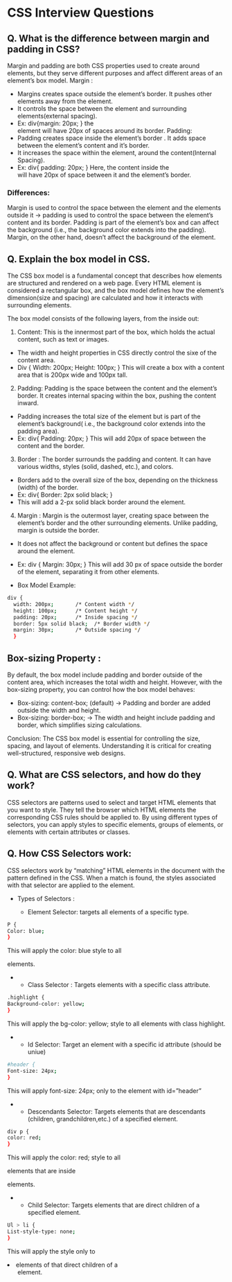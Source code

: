 # CSS Interview Questions

## Q. What is the difference between margin and padding in CSS?

Margin and padding are both CSS properties used to create around elements, but they serve different purposes and affect different areas of an element’s box model.
Margin :

- Margins creates space outside the element’s border. It pushes other elements away from the element.
- It controls the space between the element and surrounding elements(external spacing).
- Ex: div{margin: 20px; } the <div> element will have 20px of spaces around its border.
  Padding:
- Padding creates space inside the element’s border . It adds space between the element’s content and it’s border.
- It increases the space within the element, around the content(Internal Spacing).
- Ex: div{ padding: 20px; } Here, the content inside the <div> will have 20px of space between it and the element’s border.

### Differences:

Margin is used to control the space between the element and the elements outside it -> padding is used to control the space between the element’s content and its border.
Padding is part of the element’s box and can affect the background (i.e., the background color extends into the padding). Margin, on the other hand, doesn’t affect the background of the element.

## Q. Explain the box model in CSS.

The CSS box model is a fundamental concept that describes how elements are structured and rendered on a web page. Every HTML element is considered a rectangular box, and the box model defines how the element’s dimension(size and spacing) are calculated and how it interacts with surrounding elements.

The box model consists of the following layers, from the inside out:

1. Content: This is the innermost part of the box, which holds the actual content, such as text or images.

- The width and height properties in CSS directly control the sixe of the content area.
- Div {
  Width: 200px;
  Height: 100px;
  } This will create a box with a content area that is 200px wide and 100px tall.

2. Padding: Padding is the space between the content and the element’s border. It creates internal spacing within the box, pushing the content inward.

- Padding increases the total size of the element but is part of the element’s background( i.e., the background color extends into the padding area).
- Ex: div{
  Padding: 20px;
  } This will add 20px of space between the content and the border.

3. Border : The border surrounds the padding and content. It can have various widths, styles (solid, dashed, etc.), and colors.

- Borders add to the overall size of the box, depending on the thickness (width) of the border.
- Ex: div{
  Border: 2px solid black;
  }
- This will add a 2-px solid black border around the element.

4. Margin : Margin is the outermost layer, creating space between the element’s border and the other surrounding elements. Unlike padding, margin is outside the border.

- It does not affect the background or content but defines the space around the element.
- Ex: div {
  Margin: 30px;
  }
  This will add 30 px of space outside the border of the element, separating it from other elements.

- Box Model Example:

```bash
div {
  width: 200px;       /* Content width */
  height: 100px;      /* Content height */
  padding: 20px;      /* Inside spacing */
  border: 5px solid black;  /* Border width */
  margin: 30px;       /* Outside spacing */
  }

```

## Box-sizing Property :

By default, the box model include padding and border outside of the content area, which increases the total width and height. However, with the box-sizing property, you can control how the box model behaves:

- Box-sizing: content-box; (default) -> Padding and border are added outside the width and height.
- Box-sizing: border-box; -> The width and height include padding and border, which simplifies sizing calculations.

Conclusion: The CSS box model is essential for controlling the size, spacing, and layout of elements. Understanding it is critical for creating well-structured, responsive web designs.

## Q. What are CSS selectors, and how do they work?

CSS selectors are patterns used to select and target HTML elements that you want to style. They tell the browser which HTML elements the corresponding CSS rules should be applied to. By using different types of selectors, you can apply styles to specific elements, groups of elements, or elements with certain attributes or classes.

## Q. How CSS Selectors work:

CSS selectors work by “matching” HTML elements in the document with the pattern defined in the CSS. When a match is found, the styles associated with that selector are applied to the element.

- Types of Selectors :

  - Element Selector: targets all elements of a specific type.

```bash
P {
Color: blue;
}
```

This will apply the color: blue style to all <p> elements.

- - Class Selector : Targets elements with a specific class attribute.

```bash
.highlight {
Background-color: yellow;
}
```

This will apply the bg-color: yellow; style to all elements with class highlight.

- - Id Selector: Target an element with a specific id attribute (should be uniue)

```bash
#header {
Font-size: 24px;
}
```

This will apply font-size: 24px; only to the element with id=”header”

- - Descendants Selector: Targets elements that are descendants (children, grandchildren,etc.) of a specified element.

```bash
div p {
color: red;
}
```

This will apply the color: red; style to all <p> elements that are inside <div> elements.

- - Child Selector: Targets elements that are direct children of a specified element.

```bash
Ul > li {
List-style-type: none;
}
```

This will apply the style only to <li> elements of that direct children of a <ul> element.
